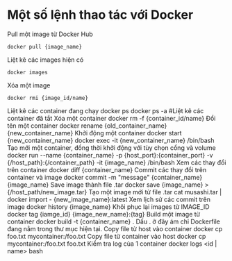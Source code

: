 # Một số lệnh thao tác với Docker

Pull một image từ Docker Hub
```
docker pull {image_name}
```

Liệt kê các images hiện có
```
docker images
```
Xóa một image
```
docker rmi {image_id/name}
```
Liệt kê các container đang chạy
docker ps
docker ps -a #Liệt kê các container đã tắt
Xóa một container
docker rm -f {container_id/name}
Đổi tên một container
docker rename {old_container_name} {new_container_name}
Khởi động một container
docker start {new_container_name}
docker exec -it {new_container_name} /bin/bash
Tạo mới một container, đồng thời khởi động với tùy chọn cổng và volume
docker run --name {container_name} -p {host_port}:{container_port} -v {/host_path}:{/container_path} -it {image_name} /bin/bash
Xem các thay đổi trên container
docker diff {container_name}
Commit các thay đổi trên container và image
docker commit -m "message" {container_name} {image_name}
Save image thành file .tar
docker save {image_name} > {/host_path/new_image.tar}
Tạo một image mới từ file .tar
cat musashi.tar | docker import - {new_image_name}:latest
Xem lịch sử các commit trên image
docker history {image_name}
Khôi phục lại images từ IMAGE_ID
docker tag {iamge_id} {image_new_name}:{tag}
Build một image từ container
docker build -t {container_name} .
Dấu . ở đây ám chỉ Dockerfile đang nằm trong thư mục hiện tại.
Copy file từ host vào container
docker cp foo.txt mycontainer:/foo.txt
Copy file từ container vào host
docker cp mycontainer:/foo.txt foo.txt
Kiểm tra log của 1 container
docker logs <id | name> bash
